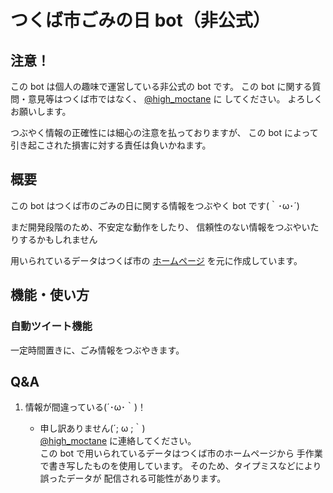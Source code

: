 # つくば市ごみの日 bot（非公式）

## 注意！

この bot は個人の趣味で運営している非公式の bot です。
この bot に関する質問・意見等はつくば市ではなく、
[@high_moctane](https://twitter.com/high_moctane) に
してください。
よろしくお願いします。

つぶやく情報の正確性には細心の注意を払っておりますが、
この bot によって引き起こされた損害に対する責任は負いかねます。

## 概要

この bot はつくば市のごみの日に関する情報をつぶやく bot です(｀･ω･´)

まだ開発段階のため、不安定な動作をしたり、
信頼性のない情報をつぶやいたりするかもしれません

用いられているデータはつくば市の
[ホームページ](http://www.city.tsukuba.ibaraki.jp/14211/14244/001115.html)
を元に作成しています。

## 機能・使い方

### 自動ツイート機能

一定時間置きに、ごみ情報をつぶやきます。

## Q&A

1. 情報が間違っている(´･ω･｀)！

   - 申し訳ありません(´; ω ;｀)  
     [@high_moctane](https://twitter.com/high_moctane) に連絡してください。  
      この bot で用いられているデータはつくば市のホームページから
     手作業で書き写したものを使用しています。
     そのため、タイプミスなどにより誤ったデータが
     配信される可能性があります。
